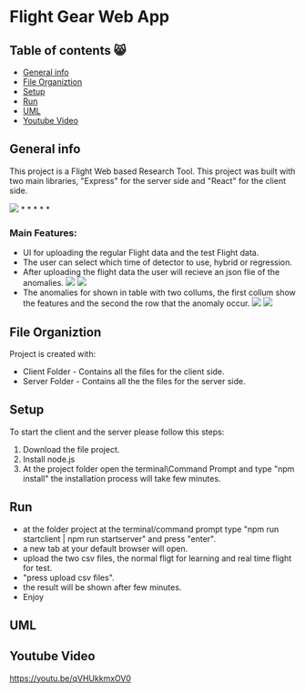 # Flight Gear Web App

## Table of contents :smile_cat:
* [General info](#general-info)
* [File Organiztion](#file-organiztion)
* [Setup](#setup)
* [Run](#run)
* [UML](#uml)
* [Youtube Video](#youtube-video)




## General info
This project is a Flight Web based Research Tool.
This project was built with two main libraries, "Express" for the server side and "React" for the client side.


![](https://i2.paste.pics/C77JW.png?trs=475c231022680624d5590487b5db54382c3c1bd4cf6636753bc4d2d0f400a67e)
*
*
*
*
*

### Main Features:
* UI for uploading the regular Flight data and the test Flight data.
* The user can select which time of detector to use, hybrid or regression.
* After uploading the flight data the user will recieve an json flie of the anomalies.
![](https://i2.paste.pics/C6WBC.png?trs=475c231022680624d5590487b5db54382c3c1bd4cf6636753bc4d2d0f400a67e)
![](https://i2.paste.pics/C72BV.png?trs=475c231022680624d5590487b5db54382c3c1bd4cf6636753bc4d2d0f400a67e)
* The anomalies for shown in table with two collums, the first collum show the features and the second the row that the anomaly occur.
![](https://i2.paste.pics/030a710997400de3f6a9e60939b91e8d.png)
![](https://i2.paste.pics/f8471f05537bf3363a1269ce1f5520d5.png)
	
  
  
  
## File Organiztion
Project is created with:
* Client Folder - Contains all the files for the client side.
* Server Folder - Contains all the the files for the server side.



	
## Setup
To start the client and the server please follow this steps:
1) Download the file project.
2) Install node.js
3) At the project folder open the terminal\Command Prompt and type "npm install" the installation process will take few minutes.



## Run
* at the folder project at the terminal/command prompt type "npm run startclient | npm run startserver" and press "enter".
* a new tab at your default browser will open.
* upload the two csv files, the normal fligt for learning and real time flight for test.
* "press upload csv files".
* the result will be shown after few minutes.
* Enjoy

## UML





## Youtube Video
https://youtu.be/qVHUkkmxOV0
